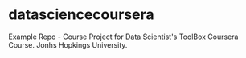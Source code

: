 # datasciencecoursera
Example Repo - Course Project for Data Scientist's ToolBox Coursera Course. Jonhs Hopkings University. 
